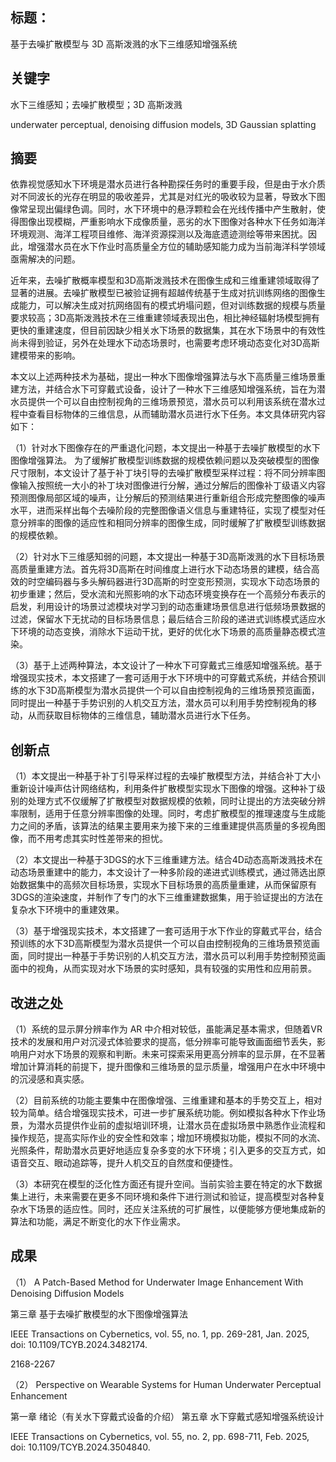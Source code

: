 ## 标题：
基于去噪扩散模型与 3D 高斯泼溅的水下三维感知增强系统

## 关键字
水下三维感知；去噪扩散模型；3D 高斯泼溅

underwater perceptual, denoising diffusion models, 3D Gaussian splatting

## 摘要

依靠视觉感知水下环境是潜水员进行各种勘探任务时的重要手段，但是由于水介质对不同波长的光存在明显的吸收差异，尤其是对红光的吸收较为显著，导致水下图像常呈现出偏绿色调。同时，水下环境中的悬浮颗粒会在光线传播中产生散射，使得图像出现模糊，严重影响水下成像质量，恶劣的水下图像对各种水下任务如海洋环境观测、海洋工程项目维修、海洋资源探测以及海底遗迹测绘等带来困扰。因此，增强潜水员在水下作业时高质量全方位的辅助感知能力成为当前海洋科学领域亟需解决的问题。

近年来，去噪扩散概率模型和3D高斯泼溅技术在图像生成和三维重建领域取得了显著的进展。去噪扩散模型已被验证拥有超越传统基于生成对抗训练网络的图像生成能力，可以解决生成对抗网络固有的模式坍塌问题，但对训练数据的规模与质量要求较高；3D高斯泼溅技术在三维重建领域表现出色，相比神经辐射场模型拥有更快的重建速度，但目前因缺少相关水下场景的数据集，其在水下场景中的有效性尚未得到验证，另外在处理水下动态场景时，也需要考虑环境动态变化对3D高斯建模带来的影响。

本文以上述两种技术为基础，提出一种水下图像增强算法与水下高质量三维场景重建方法，并结合水下可穿戴式设备，设计了一种水下三维感知增强系统，旨在为潜水员提供一个可以自由控制视角的三维场景预览，潜水员可以利用该系统在潜水过程中查看目标物体的三维信息，从而辅助潜水员进行水下任务。本文具体研究内容如下：

（1）针对水下图像存在的严重退化问题，本文提出一种基于去噪扩散模型的水下图像增强算法。
为了缓解扩散模型训练数据的规模依赖问题以及突破模型的图像尺寸限制，本文设计了基于补丁块引导的去噪扩散模型采样过程：将不同分辨率图像输入按照统一大小的补丁块对图像进行分解，通过分解后的图像补丁级语义内容预测图像局部区域的噪声，让分解后的预测结果进行重新组合形成完整图像的噪声水平，进而采样出每个去噪阶段的完整图像语义信息与重建特征，实现了模型对任意分辨率的图像的适应性和相同分辨率的图像生成，同时缓解了扩散模型训练数据的规模依赖。
  
（2）针对水下三维感知弱的问题，本文提出一种基于3D高斯泼溅的水下目标场景高质量重建方法。首先将3D高斯在时间维度上进行水下动态场景的建模，结合高效的时空编码器与多头解码器进行3D高斯的时空变形预测，实现水下动态场景的初步重建；然后，受水流和光照影响的水下动态环境变换存在一个高频分布表示的启发，利用设计的场景过滤模块对学习到的动态重建场景信息进行低频场景数据的过滤，保留水下无扰动的目标场景信息；最后结合三阶段的递进式训练模式适应水下环境的动态变换，消除水下运动干扰，更好的优化水下场景的高质量静态模式渲染。

（3）基于上述两种算法，本文设计了一种水下可穿戴式三维感知增强系统。基于增强现实技术，本文搭建了一套可适用于水下环境中的可穿戴式系统，并结合预训练的水下3D高斯模型为潜水员提供一个可以自由控制视角的三维场景预览画面，同时提出一种基于手势识别的人机交互方法，潜水员可以利用手势控制视角的移动，从而获取目标物体的三维信息，辅助潜水员进行水下任务。

## 创新点
（1）本文提出一种基于补丁引导采样过程的去噪扩散模型方法，并结合补丁大小重新设计噪声估计网络结构，利用条件扩散模型实现水下图像的增强。这种补丁级别的处理方式不仅缓解了扩散模型对数据规模的依赖，同时让提出的方法突破分辨率限制，适用于任意分辨率图像的处理。同时，考虑扩散模型的推理速度与生成能力之间的矛盾，该算法的结果主要用来为接下来的三维重建提供高质量的多视角图像，而不用考虑其实时性差带来的担忧。

（2）本文提出一种基于3DGS的水下三维重建方法。结合4D动态高斯泼溅技术在动态场景重建中的能力，本文设计了一种多阶段的递进式训练模式，通过筛选出原始数据集中的高频次目标场景，实现水下目标场景的高质量重建，从而保留原有3DGS的渲染速度，并制作了专门的水下三维重建数据集，用于验证提出的方法在复杂水下环境中的重建效果。

（3）基于增强现实技术，本文搭建了一套可适用于水下作业的穿戴式平台，结合预训练的水下3D高斯模型为潜水员提供一个可以自由控制视角的三维场景预览画面，同时提出一种基于手势识别的人机交互方法，潜水员可以利用手势控制预览画面中的视角，从而实现对水下场景的实时感知，具有较强的实用性和应用前景。

## 改进之处
（1）系统的显示屏分辨率作为 AR 中介相对较低，虽能满足基本需求，但随着VR 技术的发展和用户对沉浸式体验要求的提高，低分辨率可能导致画面细节丢失，影响用户对水下场景的观察和判断。未来可探索采用更高分辨率的显示屏，在不显著增加计算消耗的前提下，提升图像和三维场景的显示质量，增强用户在水中环境中的沉浸感和真实感。

（2）目前系统的功能主要集中在图像增强、三维重建和基本的手势交互上，相对较为简单。结合增强现实技术，可进一步扩展系统功能。例如模拟各种水下作业场景，为潜水员提供作业前的虚拟培训环境，让潜水员在虚拟场景中熟悉作业流程和操作规范，提高实际作业的安全性和效率；增加环境模拟功能，模拟不同的水流、光照条件，帮助潜水员更好地适应复杂多变的水下环境；引入更多的交互方式，如语音交互、眼动追踪等，提升人机交互的自然度和便捷性。

（3）本研究在模型的泛化性方面还有提升空间。当前实验主要在特定的水下数据集上进行，未来需要在更多不同环境和条件下进行测试和验证，提高模型对各种复杂水下场景的适应性。同时，还应关注系统的可扩展性，以便能够方便地集成新的算法和功能，满足不断变化的水下作业需求。

## 成果
（1）
A Patch-Based Method for Underwater Image Enhancement With Denoising Diffusion Models

第三章 基于去噪扩散模型的水下图像增强算法

IEEE Transactions on Cybernetics, vol. 55, no. 1, pp. 269-281, Jan. 2025, doi: 10.1109/TCYB.2024.3482174.

2168-2267

（2）
Perspective on Wearable Systems for Human Underwater Perceptual Enhancement

第一章 绪论（有关水下穿戴式设备的介绍）
第五章 水下穿戴式感知增强系统设计

 IEEE Transactions on Cybernetics, vol. 55, no. 2, pp. 698-711, Feb. 2025, doi: 10.1109/TCYB.2024.3504840.



